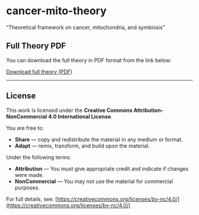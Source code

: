 # cancer-mito-theory
“Theoretical framework on cancer, mitochondria, and symbiosis”
## Full Theory PDF

You can download the full theory in PDF format from the link below:

[Download full theory (PDF)](./.pdf)

---

## License

This work is licensed under the **Creative Commons Attribution-NonCommercial 4.0 International License**.

You are free to:

- **Share** — copy and redistribute the material in any medium or format.
- **Adapt** — remix, transform, and build upon the material.

Under the following terms:

- **Attribution** — You must give appropriate credit and indicate if changes were made.
- **NonCommercial** — You may not use the material for commercial purposes.

For full details, see: [https://creativecommons.org/licenses/by-nc/4.0/](https://creativecommons.org/licenses/by-nc/4.0/)
